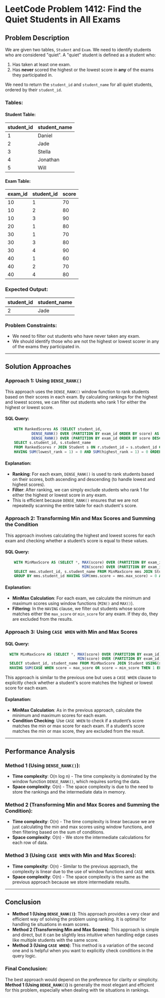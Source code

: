 # LeetCode Problem 1412: Find the Quiet Students in All Exams

## Problem Description

We are given two tables, `Student` and `Exam`. We need to identify students who are considered "quiet". A "quiet" student is defined as a student who:

1. Has taken at least one exam.
2. Has **never** scored the highest or the lowest score in **any** of the exams they participated in.

We need to return the `student_id` and `student_name` for all quiet students, ordered by their `student_id`.

### Tables:

#### Student Table:

| student_id | student_name |
|------------|--------------|
| 1          | Daniel       |
| 2          | Jade         |
| 3          | Stella       |
| 4          | Jonathan     |
| 5          | Will         |

#### Exam Table:

| exam_id | student_id | score |
|---------|------------|-------|
| 10      | 1          | 70    |
| 10      | 2          | 80    |
| 10      | 3          | 90    |
| 20      | 1          | 80    |
| 30      | 1          | 70    |
| 30      | 3          | 80    |
| 30      | 4          | 90    |
| 40      | 1          | 60    |
| 40      | 2          | 70    |
| 40      | 4          | 80    |

### Expected Output:

| student_id | student_name |
|------------|--------------|
| 2          | Jade         |

### Problem Constraints:
- We need to filter out students who have never taken any exam.
- We should identify those who are not the highest or lowest scorer in any of the exams they participated in.

---

## Solution Approaches

### Approach 1: Using `DENSE_RANK()`

This approach uses the `DENSE_RANK()` window function to rank students based on their scores in each exam. By calculating rankings for the highest and lowest scores, we can filter out students who rank 1 for either the highest or lowest score.

#### SQL Query:
```sql
    WITH RankedScores AS (SELECT student_id,
            DENSE_RANK() OVER (PARTITION BY exam_id ORDER BY score) AS lowest_rank,
            DENSE_RANK() OVER (PARTITION BY exam_id ORDER BY score DESC) AS highest_rank FROM Exam)
    SELECT s.student_id, s.student_name
    FROM RankedScores r JOIN Student s ON r.student_id = s.student_id GROUP BY s.student_id
    HAVING SUM(lowest_rank = 1) = 0 AND SUM(highest_rank = 1) = 0 ORDER BY s.student_id;
```

#### Explanation:
- **Ranking**: For each exam, `DENSE_RANK()` is used to rank students based on their scores, both ascending and descending (to handle lowest and highest scores).
- **Filter**: After ranking, we can simply exclude students who rank 1 for either the highest or lowest score in any exam. 
- This is efficient because `DENSE_RANK()` ensures that we are not repeatedly scanning the entire table for each student's score.

### Approach 2: Transforming Min and Max Scores and Summing the Condition

This approach involves calculating the highest and lowest scores for each exam and checking whether a student’s score is equal to these values.

#### SQL Query:
```sql
    WITH MinMaxScore AS (SELECT *, MAX(score) OVER (PARTITION BY exam_id) AS max_score,
                                   MIN(score) OVER (PARTITION BY exam_id) AS min_score FROM Exam)
    SELECT mms.student_id, s.student_name FROM MinMaxScore mms JOIN Student s ON mms.student_id = s.student_id
    GROUP BY mms.student_id HAVING SUM(mms.score = mms.max_score) = 0 AND SUM(mms.score = mms.min_score) = 0;
```

#### Explanation:
- **MinMax Calculation**: For each exam, we calculate the minimum and maximum scores using window functions (`MIN()` and `MAX()`).
- **Filtering**: In the `HAVING` clause, we filter out students whose score matches either the `max_score` or `min_score` for any exam. If they do, they are excluded from the results.

### Approach 3: Using `CASE WHEN` with Min and Max Scores

#### SQL Query:
```sql
  WITH MinMaxScore AS (SELECT *, MAX(score) OVER (PARTITION BY exam_id) AS max_score, 
                                 MIN(score) OVER (PARTITION BY exam_id) AS min_score FROM Exam)
  SELECT student_id, student_name FROM MinMaxScore JOIN Student USING(student_id) GROUP BY student_id 
  HAVING SUM(CASE WHEN score = max_score OR score = min_score THEN 1 ELSE 0 END) = 0
```

This approach is similar to the previous one but uses a `CASE WHEN` clause to explicitly check whether a student's score matches the highest or lowest score for each exam.

#### Explanation:
- **MinMax Calculation**: As in the previous approach, calculate the minimum and maximum scores for each exam.
- **Condition Checking**: Use `CASE WHEN` to check if a student’s score matches the min or max score for each exam. If a student’s score matches the min or max score, they are excluded from the result.

---

## Performance Analysis

### Method 1 (Using `DENSE_RANK()`):

- **Time complexity**: O(n log n) - The time complexity is dominated by the window function `DENSE_RANK()`, which requires sorting the data.
- **Space complexity**: O(n) - The space complexity is due to the need to store the rankings and the intermediate data in memory.

### Method 2 (Transforming Min and Max Scores and Summing the Condition):

- **Time complexity**: O(n) - The time complexity is linear because we are just calculating the min and max scores using window functions, and then filtering based on the sum of conditions.
- **Space complexity**: O(n) - We store the intermediate calculations for each row of data.

### Method 3 (Using `CASE WHEN` with Min and Max Scores):

- **Time complexity**: O(n) - Similar to the previous approach, the complexity is linear due to the use of window functions and `CASE WHEN`.
- **Space complexity**: O(n) - The space complexity is the same as the previous approach because we store intermediate results.

---

## Conclusion

- **Method 1 (Using `DENSE_RANK()`)**: This approach provides a very clear and efficient way of solving the problem using ranking. It is optimal for handling tie situations in exam scores.
- **Method 2 (Transforming Min and Max Scores)**: This approach is simple and direct, but it can be slightly less intuitive when handling edge cases like multiple students with the same score.
- **Method 3 (Using `CASE WHEN`)**: This method is a variation of the second one and is helpful when you want to explicitly check conditions in the query logic.

### Final Conclusion:
The best approach would depend on the preference for clarity or simplicity. **Method 1 (Using `DENSE_RANK()`)** is generally the most elegant and efficient for this problem, especially when dealing with tie situations in rankings.
